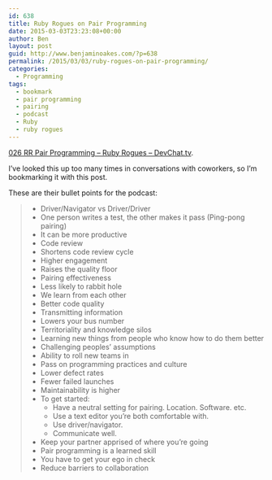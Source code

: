 ```yaml
---
id: 638
title: Ruby Rogues on Pair Programming
date: 2015-03-03T23:23:08+00:00
author: Ben
layout: post
guid: http://www.benjaminoakes.com/?p=638
permalink: /2015/03/03/ruby-rogues-on-pair-programming/
categories:
  - Programming
tags:
  - bookmark
  - pair programming
  - pairing
  - podcast
  - Ruby
  - ruby rogues
---
```

[026 RR Pair Programming &#8211; Ruby Rogues &#8211; DevChat.tv](http://devchat.tv/ruby-rogues/029-pair-programming).

I&#8217;ve looked this up too many times in conversations with coworkers, so I&#8217;m bookmarking it with this post.

These are their bullet points for the podcast:

>   * Driver/Navigator vs Driver/Driver
>   * One person writes a test, the other makes it pass (Ping-pong pairing)
>   * It can be more productive
>   * Code review
>   * Shortens code review cycle
>   * Higher engagement
>   * Raises the quality floor
>   * Pairing effectiveness
>   * Less likely to rabbit hole
>   * We learn from each other
>   * Better code quality
>   * Transmitting information
>   * Lowers your bus number
>   * Territoriality and knowledge silos
>   * Learning new things from people who know how to do them better
>   * Challenging peoples&#8217; assumptions
>   * Ability to roll new teams in
>   * Pass on programming practices and culture
>   * Lower defect rates
>   * Fewer failed launches
>   * Maintainability is higher
>   * To get started: 
>       * Have a neutral setting for pairing. Location. Software. etc.
>       * Use a text editor you&#8217;re both comfortable with.
>       * Use driver/navigator.
>       * Communicate well.
>   * Keep your partner apprised of where you&#8217;re going
>   * Pair programming is a learned skill
>   * You have to get your ego in check
>   * Reduce barriers to collaboration
